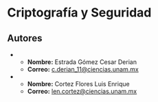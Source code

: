 # Criptografía y Seguridad

## Autores

* 	* **Nombre:** Estrada Gómez Cesar Derian
 	* **Correo:** c.derian_11@ciencias.unam.mx


* 	* **Nombre:** Cortez Flores Luis Enrique
 	* **Correo:** len.cortez@ciencias.unam.mx
